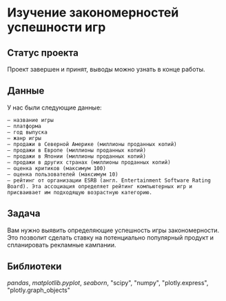 # Изучение закономерностей успешности игр

## Статус проекта

Проект завершен и принят, выводы можно узнать в конце работы.

## Данные

У нас были следующие данные:

    — название игры
    — платформа
    — год выпуска
    — жанр игры
    — продажи в Северной Америке (миллионы проданных копий)
    — продажи в Европе (миллионы проданных копий)
    — продажи в Японии (миллионы проданных копий)
    — продажи в других странах (миллионы проданных копий)
    — оценка критиков (максимум 100)
    — оценка пользователей (максимум 10)
    — рейтинг от организации ESRB (англ. Entertainment Software Rating Board). Эта ассоциация определяет рейтинг компьютерных игр и присваивает им подходящую возрастную категорию.

## Задача

Вам нужно выявить определяющие успешность игры закономерности. Это позволит сделать ставку на потенциально популярный продукт и спланировать рекламные кампании. 


## Библиотеки

*pandas*, *matplotlib.pyplot*, *seaborn*, "scipy", "numpy", "plotly.express", "plotly.graph_objects"
​